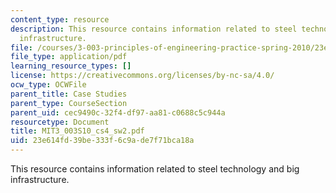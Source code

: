 ```yaml
---
content_type: resource
description: This resource contains information related to steel technology and big
  infrastructure.
file: /courses/3-003-principles-of-engineering-practice-spring-2010/23e614fd39be333f6c9ade7f71bca18a_MIT3_003S10_cs4_sw2.pdf
file_type: application/pdf
learning_resource_types: []
license: https://creativecommons.org/licenses/by-nc-sa/4.0/
ocw_type: OCWFile
parent_title: Case Studies
parent_type: CourseSection
parent_uid: cec9490c-32f4-df97-aa81-c0688c5c944a
resourcetype: Document
title: MIT3_003S10_cs4_sw2.pdf
uid: 23e614fd-39be-333f-6c9a-de7f71bca18a
---
```

This resource contains information related to steel technology and big infrastructure.